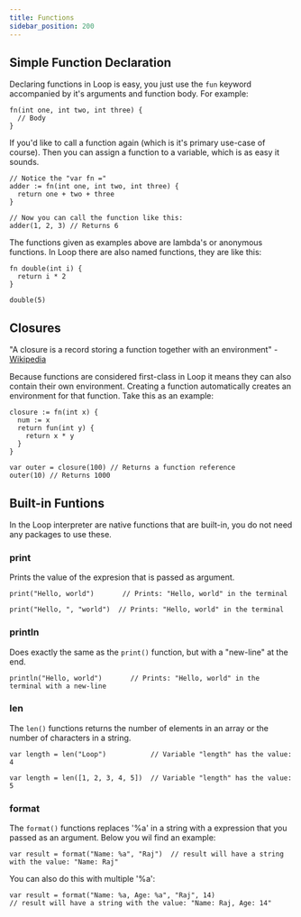 ```yaml
---
title: Functions
sidebar_position: 200
---
```


## Simple Function Declaration

Declaring functions in Loop is easy, you just use the `fun` keyword accompanied by it's arguments and function body. For example:

```loop
fn(int one, int two, int three) {
  // Body
}
```

If you'd like to call a function again (which is it's primary use-case of course). Then you can assign a function to a variable, which is as easy it sounds.

```loop
// Notice the "var fn ="
adder := fn(int one, int two, int three) {
  return one + two + three
}

// Now you can call the function like this:
adder(1, 2, 3) // Returns 6
```

The functions given as examples above are lambda's or anonymous functions. In Loop there are also named functions, they are like this:

```loop
fn double(int i) {
  return i * 2
}

double(5)
```

## Closures

"A closure is a record storing a function together with an environment" - [Wikipedia](<https://en.wikipedia.org/wiki/Closure_(computer_programming)>)

Because functions are considered first-class in Loop it means they can also contain their own environment. Creating a function automatically creates an environment for that function. Take this as an example:

```loop
closure := fn(int x) {
  num := x
  return fun(int y) {
    return x * y
  }
}

var outer = closure(100) // Returns a function reference
outer(10) // Returns 1000
```

## Built-in Funtions

In the Loop interpreter are native functions that are built-in, you do not need any packages to use these.

### print

Prints the value of the expresion that is passed as argument.

```loop
print("Hello, world")       // Prints: "Hello, world" in the terminal

print("Hello, ", "world")  // Prints: "Hello, world" in the terminal
```

### println

Does exactly the same as the `print()` function, but with a "new-line" at the end.

```loop
println("Hello, world")       // Prints: "Hello, world" in the terminal with a new-line
```

### len

The `len()` functions returns the number of elements in an array or the number of characters in a string.

```loop
var length = len("Loop")           // Variable "length" has the value: 4

var length = len([1, 2, 3, 4, 5])  // Variable "length" has the value: 5 
```

### format

The `format()` functions replaces '%a' in a string with a expression that you passed as an argument. Below you wil find an example:

```loop
var result = format("Name: %a", "Raj")  // result will have a string with the value: "Name: Raj"
```

You can also do this with multiple '%a':

```loop
var result = format("Name: %a, Age: %a", "Raj", 14)  
// result will have a string with the value: "Name: Raj, Age: 14"
```